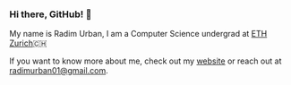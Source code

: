 ### Hi there, GitHub! 👋
My name is Radim Urban, I am a Computer Science undergrad at [ETH Zurich](https://www.ethz.ch)🇨🇭

If you want to know more about me, check out my [website](https://www.radimurban.com) or reach out at [radimurban01@gmail.com](mailto:radimurban01@gmail.com).
